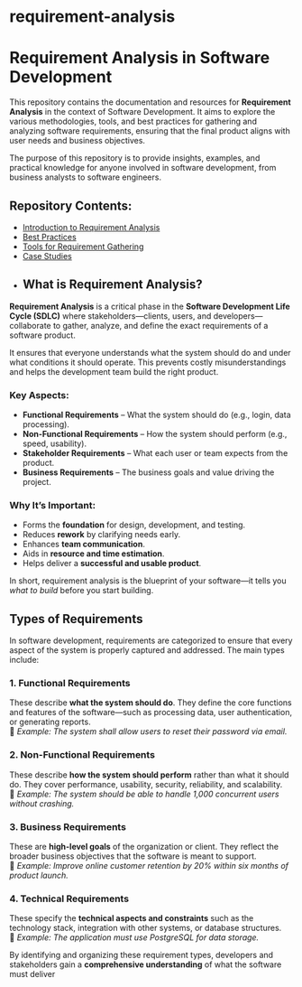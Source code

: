 # requirement-analysis
# Requirement Analysis in Software Development

This repository contains the documentation and resources for **Requirement Analysis** in the context of Software Development. It aims to explore the various methodologies, tools, and best practices for gathering and analyzing software requirements, ensuring that the final product aligns with user needs and business objectives.

The purpose of this repository is to provide insights, examples, and practical knowledge for anyone involved in software development, from business analysts to software engineers.

## Repository Contents:
- [Introduction to Requirement Analysis](#)
- [Best Practices](#)
- [Tools for Requirement Gathering](#)
- [Case Studies](#)
- ## What is Requirement Analysis?

**Requirement Analysis** is a critical phase in the **Software Development Life Cycle (SDLC)** where stakeholders—clients, users, and developers—collaborate to gather, analyze, and define the exact requirements of a software product.

It ensures that everyone understands what the system should do and under what conditions it should operate. This prevents costly misunderstandings and helps the development team build the right product.

### Key Aspects:
- **Functional Requirements** – What the system should do (e.g., login, data processing).
- **Non-Functional Requirements** – How the system should perform (e.g., speed, usability).
- **Stakeholder Requirements** – What each user or team expects from the product.
- **Business Requirements** – The business goals and value driving the project.

### Why It’s Important:
- Forms the **foundation** for design, development, and testing.
- Reduces **rework** by clarifying needs early.
- Enhances **team communication**.
- Aids in **resource and time estimation**.
- Helps deliver a **successful and usable product**.

In short, requirement analysis is the blueprint of your software—it tells you *what to build* before you start building.
## Types of Requirements

In software development, requirements are categorized to ensure that every aspect of the system is properly captured and addressed. The main types include:

### 1. Functional Requirements  
These describe **what the system should do**. They define the core functions and features of the software—such as processing data, user authentication, or generating reports.  
📌 *Example: The system shall allow users to reset their password via email.*

### 2. Non-Functional Requirements  
These describe **how the system should perform** rather than what it should do. They cover performance, usability, security, reliability, and scalability.  
📌 *Example: The system should be able to handle 1,000 concurrent users without crashing.*

### 3. Business Requirements  
These are **high-level goals** of the organization or client. They reflect the broader business objectives that the software is meant to support.  
📌 *Example: Improve online customer retention by 20% within six months of product launch.*

### 4. Technical Requirements  
These specify the **technical aspects and constraints** such as the technology stack, integration with other systems, or database structures.  
📌 *Example: The application must use PostgreSQL for data storage.*

By identifying and organizing these requirement types, developers and stakeholders gain a **comprehensive understanding** of what the software must deliver
